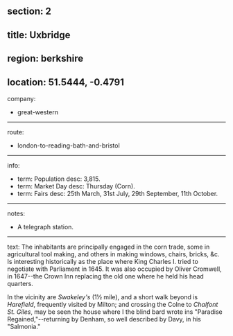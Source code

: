 section: 2
----
title: Uxbridge
----
region: berkshire
----
location: 51.5444, -0.4791
----
company:
- great-western
----
route:
- london-to-reading-bath-and-bristol
----
info:
- term: Population
  desc: 3,815.
- term: Market Day
  desc: Thursday (Corn).
- term: Fairs
  desc: 25th March, 31st July, 29th September, 11th October.
----
notes:
- A telegraph station.
----
text: The inhabitants are principally engaged in the corn trade, some in agricultural tool making, and others in making windows, chairs, bricks, &c. Is interesting historically as the place where King Charles I. tried to negotiate with Parliament in 1645. It was also occupied by Oliver Cromwell, in 1647--the Crown Inn replacing the old one where he held his head quarters.

In the vicinity are *Swakeley's* (1½ mile), and a short walk beyond is *Harefield*, frequently visited by Milton; and crossing the Colne to *Chalfont St. Giles*, may be seen the house where I the blind bard wrote ins "Paradise Regained,"--returning by Denham, so well described by Davy, in his "Salmonia."

